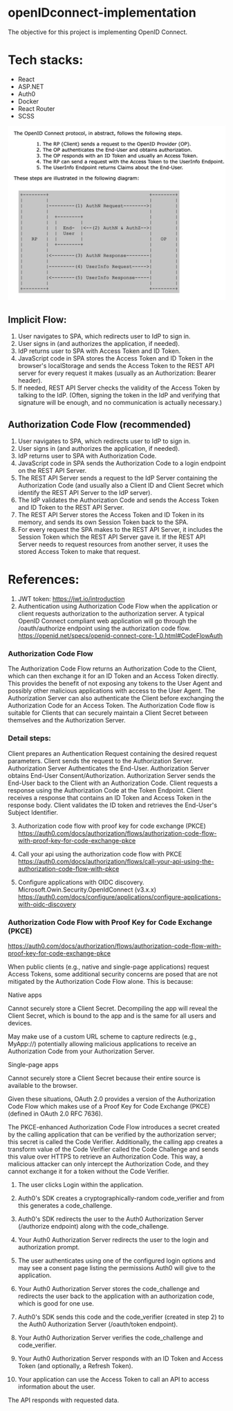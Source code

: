 # openIDconnect-implementation
The objective for this project is implementing OpenID Connect.

# Tech stacks:
- React 
- ASP.NET
- Auth0
- Docker
- React Router
- SCSS

![overview](https://github.com/niubrandon/openIDconnect-implementation/blob/main/public/overview.png?raw=true)

## Implicit Flow:
1. User navigates to SPA, which redirects user to IdP to sign in.
2. User signs in (and authorizes the application, if needed).
3. IdP returns user to SPA with Access Token and ID Token.
4. JavaScript code in SPA stores the Access Token and ID Token in the browser's localStorage and sends the Access Token to the REST API server for every request it makes (usually as an Authorization: Bearer <access token> header).
5. If needed, REST API Server checks the validity of the Access Token by talking to the IdP. (Often, signing the token in the IdP and verifying that signature will be enough, and no communication is actually necessary.)

## Authorization Code Flow (recommended)
1. User navigates to SPA, which redirects user to IdP to sign in.
2. User signs in (and authorizes the application, if needed).
3. IdP returns user to SPA with Authorization Code.
4. JavaScript code in SPA sends the Authorization Code to a login endpoint on the REST API Server.
5. The REST API Server sends a request to the IdP Server containing the Authorization Code (and usually also a Client ID and Client Secret which identify the REST API Server to the IdP server).
6. The IdP validates the Authorization Code and sends the Access Token and ID Token to the REST API Server.
7. The REST API Server stores the Access Token and ID Token in its memory, and sends its own Session Token back to the SPA.
8. For every request the SPA makes to the REST API Server, it includes the Session Token which the REST API Server gave it. If the REST API Server needs to request resources from another server, it uses the stored Access Token to make that request.

# References:
1. JWT token: https://jwt.io/introduction
2. Authentication using Authorization Code Flow when the application or client requests authorization to the authorization server. A typical OpenID Connect compliant web application will go through the /oauth/authorize endpoint using the authorization code flow.
    https://openid.net/specs/openid-connect-core-1_0.html#CodeFlowAuth
### Authorization Code Flow
The Authorization Code Flow returns an Authorization Code to the Client, which can then exchange it for an ID Token and an Access Token directly. This provides the benefit of not exposing any tokens to the User Agent and possibly other malicious applications with access to the User Agent. The Authorization Server can also authenticate the Client before exchanging the Authorization Code for an Access Token. The Authorization Code flow is suitable for Clients that can securely maintain a Client Secret between themselves and the Authorization Server.


### Detail steps:
Client prepares an Authentication Request containing the desired request parameters.
Client sends the request to the Authorization Server.
Authorization Server Authenticates the End-User.
Authorization Server obtains End-User Consent/Authorization.
Authorization Server sends the End-User back to the Client with an Authorization Code.
Client requests a response using the Authorization Code at the Token Endpoint.
Client receives a response that contains an ID Token and Access Token in the response body.
Client validates the ID token and retrieves the End-User's Subject Identifier.

3. Authorization code flow with proof key for code exchange (PKCE)
https://auth0.com/docs/authorization/flows/authorization-code-flow-with-proof-key-for-code-exchange-pkce

4. Call your api using the authorization code flow with PKCE
https://auth0.com/docs/authorization/flows/call-your-api-using-the-authorization-code-flow-with-pkce

5. Configure applications with OIDC discovery. Microsoft.Owin.Security.OpenIdConnect (v3.x.x)
https://auth0.com/docs/configure/applications/configure-applications-with-oidc-discovery


### Authorization Code Flow with Proof Key for Code Exchange (PKCE)
 https://auth0.com/docs/authorization/flows/authorization-code-flow-with-proof-key-for-code-exchange-pkce


 When public clients (e.g., native and single-page applications) request Access Tokens, some additional security concerns are posed that are not mitigated by the Authorization Code Flow alone. This is because:

Native apps

Cannot securely store a Client Secret. Decompiling the app will reveal the Client Secret, which is bound to the app and is the same for all users and devices.

May make use of a custom URL scheme to capture redirects (e.g., MyApp://) potentially allowing malicious applications to receive an Authorization Code from your Authorization Server.

Single-page apps

Cannot securely store a Client Secret because their entire source is available to the browser.

Given these situations, OAuth 2.0 provides a version of the Authorization Code Flow which makes use of a Proof Key for Code Exchange (PKCE) (defined in OAuth 2.0 RFC 7636).

The PKCE-enhanced Authorization Code Flow introduces a secret created by the calling application that can be verified by the authorization server; this secret is called the Code Verifier. Additionally, the calling app creates a transform value of the Code Verifier called the Code Challenge and sends this value over HTTPS to retrieve an Authorization Code. This way, a malicious attacker can only intercept the Authorization Code, and they cannot exchange it for a token without the Code Verifier.

1. The user clicks Login within the application.

2. Auth0's SDK creates a cryptographically-random code_verifier and from this generates a code_challenge.

3. Auth0's SDK redirects the user to the Auth0 Authorization Server (/authorize endpoint) along with the code_challenge.

4. Your Auth0 Authorization Server redirects the user to the login and authorization prompt.

5. The user authenticates using one of the configured login options and may see a consent page listing the permissions Auth0 will give to the application.

6. Your Auth0 Authorization Server stores the code_challenge and redirects the user back to the application with an authorization code, which is good for one use.

7. Auth0's SDK sends this code and the code_verifier (created in step 2) to the Auth0 Authorization Server (/oauth/token endpoint).

8. Your Auth0 Authorization Server verifies the code_challenge and code_verifier.

9. Your Auth0 Authorization Server responds with an ID Token and Access Token (and optionally, a Refresh Token).

10. Your application can use the Access Token to call an API to access information about the user.

The API responds with requested data.